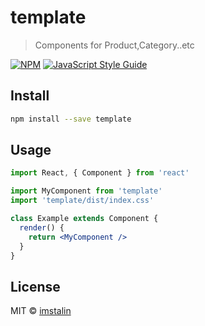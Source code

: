 # template

> Components for Product,Category..etc

[![NPM](https://img.shields.io/npm/v/template.svg)](https://www.npmjs.com/package/template) [![JavaScript Style Guide](https://img.shields.io/badge/code_style-standard-brightgreen.svg)](https://standardjs.com)

## Install

```bash
npm install --save template
```

## Usage

```jsx
import React, { Component } from 'react'

import MyComponent from 'template'
import 'template/dist/index.css'

class Example extends Component {
  render() {
    return <MyComponent />
  }
}
```

## License

MIT © [imstalin](https://github.com/imstalin)
